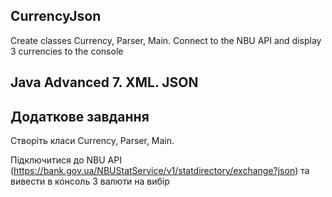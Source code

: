 ## CurrencyJson
Create classes Currency, Parser, Main. Connect to the NBU API and display 3 currencies to the console
## Java Advanced 7. XML. JSON
## Додаткове завдання
Створіть класи Currency, Parser, Main.

Підключитися до NBU API (https://bank.gov.ua/NBUStatService/v1/statdirectory/exchange?json) та вивести в консоль 3 валюти на вибір
